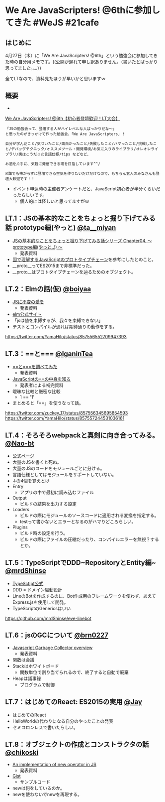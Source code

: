# We Are JavaScripters! @6thに参加してきた #WeJS #21cafe

## はじめに
4月27日（木）に「We Are JavaScripters! @6th」という勉強会に参加してきた時の自分用メモです。((公開が遅れて申し訳ありません。（書いたとばっかり思ってました。。。）)

全てLTなので、資料見たほうが早いかと思いますｗ

## 概要
-
[We Are JavaScripters! @6th【初心者登壇歓迎！LT大会】](https://wajs.connpass.com/event/54667/)

```
「JSの勉強会って、登壇する人がハイレベルな人ばっかりだな〜」
と思ったのがきっかけで作った勉強会、「We Are JavaScripters」！

自分が学んだこと/気づいたこと/面白かったこと/失敗したこと/ハマったこと/挑戦したこと/デバッグテクニック/オススメツール・開発環境/お気に入りのライブラリ/オレオレライブラリ/実はこうだった言語仕様/tips などなど、

お酒を片手に、気軽に発信できる場を目指しています^^/

※誰でも怖がらずに登壇できる空気を作りたいだけだけなので、もちろん玄人のみなさんも登壇大歓迎です！！
```

- イベント申込時の主催者アンケートだと、JavaScript初心者が半分くらいだったらしいです。
  - 個人的には怪しいと思ってますがｗ

## LT.1：JSの基本的なことをちょっと掘り下げてみる話 prototype編(やっと) [@ta__miyan](https://twitter.com/ta__miyan)
- [JSの基本的なことをちょっと掘り下げてみる話シリーズ Chapter04. 〜 prototype編(やっと..!) 〜](https://www.slideshare.net/YukikoTamiya/js-chapter04-prototype)
  - 発表資料
- [図で理解するJavaScriptのプロトタイプチェーン](http://qiita.com/howdy39/items/35729490b024ca295d6c)を参考にしたとのこと。
- __proto__ってES2015まで非標準だった。
- __proto__はプロトタイプチェーンを辿るためのオブジェクト。

## LT.2：Elmの話(仮) [@boiyaa](https://twitter.com/boiyaa)
- [JSに不変の愛を](https://speakerdeck.com/boiyaa/jsnibu-bian-falseai-wo)
  - 発表資料
- [elm公式サイト](http://elm-lang.org/)
- 「jsは値を束縛するが、我々を束縛できない」
- テストとコンパイルが通れば期待通りの動作をする。

https://twitter.com/YamaHilo/status/857556552709947393

## LT.3：==と=== [@IganinTea](https://twitter.com/IganinTea)
- [==と===を調べてみた](https://speakerdeck.com/iganin/equals-equals-to-equals-equals-equals-wodiao-betemita)
  - 発表資料
- [JavaScriptの==の中身を知る](http://qiita.com/IganinTea/items/6a148d69b764df11ad40)
  - 発表者による補完資料
- 曖昧な比較と厳密な比較
  - 1 == '1'
- まとめると「==」を使うなって話。

https://twitter.com/zuckey_17/status/857556345695854593
https://twitter.com/YamaHilo/status/857557244531036161

## LT.4：そろそろwebpackと真剣に向き合ってみる。 [@Nao-bt](https://twitter.com/Nao-bt)
- [公式ページ](http://webpack.github.io/)
- 大量のJSを書くと死ぬ。
- 大量のJSのコードをモジュールごとに分ける。
- 言語仕様としてはモジュールをサポートしていない。
- ↓の4個を覚えとけ
- Entry
  - アプリの中で最初に読み込むファイル
- Output
  - ビルドの結果を出力する設定
- Loaders
  - ビルドの際にモジュールのソースコードに適用される変換を指定する。
  - testって書かないとエラーとなるのがハマりどころらしい。
- Plugins
  - ビルド時の設定を行う。
  - ビルドの際にファイルの圧縮だったり、コンパイルエラーを無視？するとか。

## LT.5：TypeScriptでDDD~RepositoryとEntity編~ [@mrdShinse](https://twitter.com/mrdShinse)
- [TypeSctipt公式](https://www.typescriptlang.org/)
- DDD = ドメイン駆動設計
- LineのBotを作成するのに、Bot作成用のフレームワークを使わず、あえてExpress.jsを使用して開発。
- TypeScriptのGenericsはいい

https://github.com/mrdShinse/eve-linebot

## LT.6：jsのGCについて [@brn0227](https://twitter.com/brn0227)
- [Javascript Garbage Collector overview](https://www.slideshare.net/ssuser6f246f/javascript-garbage-collector-overview)
  - 発表資料
- 関数は会議
- Stackはホワイトボード
  - 関数単位で割り当てられるので、終了すると自動で廃棄
- Heapは議事録
  - プログラムで制御

## LT.7：はじめてのReact: ES2015の実用 [@Jay](https://twitter.com/Jay)
- はじめてのReact
- HelloWorldの代わりになる自分のやったことの発表
- セミコロンレスで書いたらしい。

## LT.8：オブジェクトの作成とコンストラクタの話 [@chikoski](https://twitter.com/chikoski)
- [An implementation of new operator in JS](https://speakerdeck.com/chikoski/an-implementation-of-new-operator-in-js)
  - 発表資料
- [Gist](https://gist.github.com/chikoski/1a1fab7e66005b167504da92396333a3)
  - サンプルコード
- newは何をしているのか。
- newを使わないでnewを再現する。
